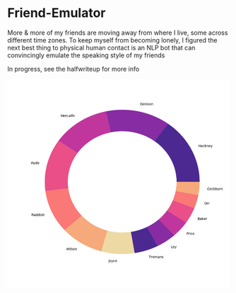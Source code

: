 # Friend-Emulator

More & more of my friends are moving away from where I live, some across different time zones.  To keep myself from becoming lonely, I figured the next best thing to physical human contact is an NLP bot that can convincingly emulate the speaking style of my friends

In progress, see the halfwriteup for more info

![User Activity](https://github.com/MetcalfeTom/Friend-Emulator/blob/master/UserPieChart.png)
